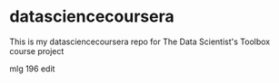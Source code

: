 # datasciencecoursera
This is my datasciencecoursera repo for The Data Scientist's Toolbox course project

mlg 196 edit
